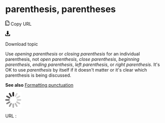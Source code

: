 # parenthesis, parentheses

![Copy URL](media/parenthesis-parentheses/Copy.png)
Copy URL

![Download](media/parenthesis-parentheses/Download.png)

Download topic

Use *opening parenthesis* or *closing parenthesis* for an individual parenthesis, not *open parenthesis*, *close parenthesis*, *beginning parenthesis*, *ending parenthesis*, *left parenthesis*, or *right parenthesis*. It's OK to use *parenthesis* by itself if it doesn't matter or it's clear which parenthesis is being discussed.

**See also** [Formatting punctuation](https://worldready.cloudapp.net/Styleguide/Read?id=2700&topicid=28750)

![In progress](media/parenthesis-parentheses/activity-large.gif)

URL :
